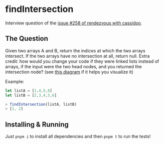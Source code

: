 # findIntersection

Interview question of the [issue #258 of rendezvous with cassidoo](https://buttondown.email/cassidoo/archive/discovering-the-truth-about-ourselves-is-a/).

## The Question

Given two arrays A and B, return the indices at which the two arrays intersect. If the two arrays have no intersection at all, return null. Extra credit: how would you change your code if they were linked lists instead of arrays, if the input were the two head nodes, and you returned the intersection node?
(see [this diagram](https://i.imgur.com/UyglRcN.png) if it helps you visualize it)

Example:
```js
let listA = [1,4,5,6]
let listB = [2,3,4,5,6]

> findIntersection(listA, listB)
> [1, 2]
```

## Installing & Running

Just `pnpm i` to install all dependencies and then `pnpm t` to run the tests!
